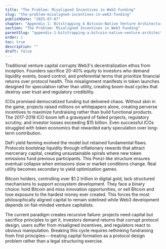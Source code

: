 ```yaml
---
title: "The Problem: Misaligned Incentives in Web3 Funding"
slug: "the-problem-misaligned-incentives-in-web3-funding"
publishDate: "2025-07-07"
chapter: "Appendix 1: Bitstrapping A Bitcoin-Native Venture Architecture"
section: "The Problem: Misaligned Incentives in Web3 Funding"
parentSlug: "appendix-1-bitstrapping-a-bitcoin-native-venture-architecture"
order: 1
toc: true
description: ""
draft: false
---
```


Traditional venture capital corrupts Web3's decentralization ethos from
inception. Founders sacrifice 20-40% equity to investors who demand liquidity
events, board control, and preferential terms that prioritize financial returns
over protocol health. This misalignment manifests in token launches designed for
speculation rather than utility, creating boom-bust cycles that destroy user
trust and regulatory credibility.

ICOs promised democratized funding but delivered chaos. Without skin in the
game, projects raised millions on whitepapers alone, creating perverse
incentives to maximize fundraising rather than build functional products. The
2017-2018 ICO boom left a graveyard of failed projects, regulatory scrutiny, and
investor losses exceeding \$15 billion. Even successful ICOs struggled with
token economics that rewarded early speculation over long-term contribution.

DeFi yield farming evolved the model but retained fundamental flaws. Protocols
bootstrap liquidity through inflationary rewards that attract mercenary capital,
creating unsustainable spirals where new token emissions fund previous
participants. This Ponzi-like structure ensures eventual collapse when emissions
slow or market conditions change. Real utility becomes secondary to yield
optimization games.

Bitcoin holders, controlling over \$1.2 trillion in digital gold, lack
structured mechanisms to support ecosystem development. They face a binary
choice: hold Bitcoin and miss innovation opportunities, or sell Bitcoin and lose
exposure to the hardest money ever created. This forces the most philosophically
aligned capital to remain sidelined while Web3 development depends on
fiat-minded venture capitalists.

The current paradigm creates recursive failure: projects need capital but
sacrifice principles to get it, investors demand returns that corrupt protocol
design, users suffer from misaligned incentives, and regulators react to obvious
manipulation. Breaking this cycle requires rethinking fundraising from first
principles---treating capital formation as a protocol design problem rather than
a legal structuring exercise.
